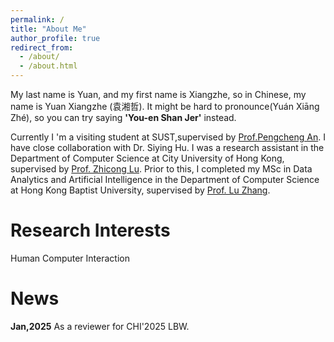 ```yaml
---
permalink: /
title: "About Me"
author_profile: true
redirect_from: 
  - /about/
  - /about.html
---
```

My last name is Yuan, and my first name is Xiangzhe, so in Chinese, my name is Yuan Xiangzhe (袁湘哲). It might be hard to pronounce(Yuán Xiāng Zhé), so you can try saying **'You-en Shan Jer'** instead.

Currently I 'm a visiting student at SUST,supervised by [Prof.Pengcheng An](https://anpengcheng.cn/). I have close collaboration with Dr. Siying Hu. I was a research assistant in the Department of Computer Science at City University of Hong Kong, supervised by [Prof. Zhicong Lu](https://www.cs.cityu.edu.hk/~zhiconlu/). Prior to this, I completed my MSc in Data Analytics and Artificial Intelligence in the Department of Computer Science at Hong Kong Baptist University, supervised by [Prof. Lu Zhang](https://www.comp.hkbu.edu.hk/~ericluzhang/).

Research Interests
======
Human Computer Interaction

News
======
**Jan,2025**  As a reviewer for CHI'2025 LBW.